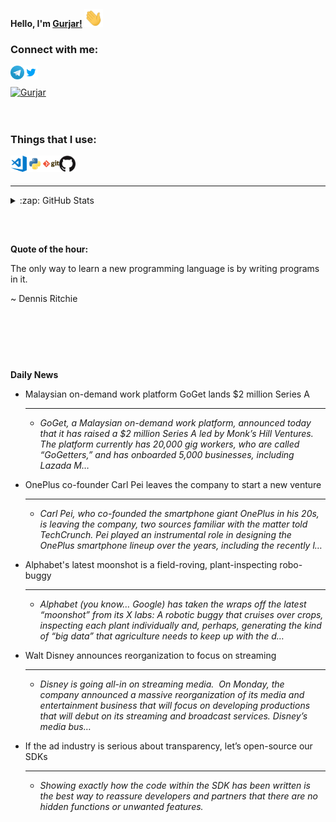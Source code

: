 #### Hello, I'm [Gurjar!](https://GurjarKing.github.io) <img src="https://raw.githubusercontent.com/ABSphreak/ABSphreak/master/gifs/Hi.gif" width="30px"></h2>


### Connect with me:

[<img align="left" alt="Gurjar | Telegram" width="22px" src="https://raw.githubusercontent.com/github/explore/80688e429a7d4ef2fca1e82350fe8e3517d3494d/topics/telegram/telegram.png" />][Telegram]
[<img align="left" alt="Gurjar | Twitter" width="22px" src="https://raw.githubusercontent.com/github/explore/80688e429a7d4ef2fca1e82350fe8e3517d3494d/topics/twitter/twitter.png" />][Twitter]
<br >
<br >
<a href="https://github.com/GurjarKing"><img src="https://komarev.com/ghpvc/?username=GurjarKing" alt="Gurjar" /></a> <br />
<br />
<br />
<!-- <br >

![](https://visitor-badge.glitch.me/badge?page_id=GurjarKing)

<br /> -->

### Things that I use:

[<img align="left" alt="Visual Studio Code" width="26px" src="https://raw.githubusercontent.com/github/explore/80688e429a7d4ef2fca1e82350fe8e3517d3494d/topics/visual-studio-code/visual-studio-code.png" />][VSCode]
[<img align="left" alt="Python" width="26px" src="https://raw.githubusercontent.com/github/explore/80688e429a7d4ef2fca1e82350fe8e3517d3494d/topics/python/python.png" />][Python]
[<img align="left" alt="Git" width="26px" src="https://raw.githubusercontent.com/github/explore/80688e429a7d4ef2fca1e82350fe8e3517d3494d/topics/git/git.png" />][Git]
[<img align="left" alt="GitHub" width="26px" src="https://raw.githubusercontent.com/github/explore/78df643247d429f6cc873026c0622819ad797942/topics/github/github.png" />][Github]

<br />
<br />

---
<details>
  <summary>:zap: GitHub Stats</summary>

<img align="left" alt="Gurjar's Github Stats" src="https://github-readme-stats.vercel.app/api?username=GurjarKing&show_icons=true&hide_border=true&count_private=true&include_all_commit=true&theme=algolia" />

</details>

<!-- ### 🔔 My latest tweet
<a href="https://twitter.com/Gurjar_King43" target="_blank">
	<img src="https://github.com/GurjarKing/GurjarKing/raw/master/tweet.png" width="70%" align="center" alt="Click to view on Twitter" title="My latest tweet, as an image"/>
</a> -->
<br>

<pre>

</pre>

**Quote of the hour:**

The only way to learn a new programming language is by writing programs in it.

~ Dennis Ritchie
<pre>

</pre>
<br>
<pre>


</pre>
<strong>Daily News</strong>
  
  - Malaysian on-demand work platform GoGet lands $2 million Series A
     <hr/>
     
      - *GoGet, a Malaysian on-demand work platform, announced today that it has raised a $2 million Series A led by Monk’s Hill Ventures. The platform currently has 20,000 gig workers, who are called “GoGetters,” and has onboarded 5,000 businesses, including Lazada M…*
     
  - OnePlus co-founder Carl Pei leaves the company to start a new venture
      <hr/>
      
      - *Carl Pei, who co-founded the smartphone giant OnePlus in his 20s, is leaving the company, two sources familiar with the matter told TechCrunch. Pei played an instrumental role in designing the OnePlus smartphone lineup over the years, including the recently l…*
      
  - Alphabet's latest moonshot is a field-roving, plant-inspecting robo-buggy
      <hr/>
      
      - *Alphabet (you know… Google) has taken the wraps off the latest “moonshot” from its X labs: A robotic buggy that cruises over crops, inspecting each plant individually and, perhaps, generating the kind of “big data” that agriculture needs to keep up with the d…*
      
  - Walt Disney announces reorganization to focus on streaming
      <hr/>
      
      - *Disney is going all-in on streaming media.  On Monday, the company announced a massive reorganization of its media and entertainment business that will focus on developing productions that will debut on its streaming and broadcast services. Disney’s media bus…*
       
  - If the ad industry is serious about transparency, let’s open-source our SDKs
      <hr/>
       
       - *Showing exactly how the code within the SDK has been written is the best way to reassure developers and partners that there are no hidden functions or unwanted features.*
      

<br />

[VSCode]: https://code.visualstudio.com/
[Python]: https://www.python.org/
[Git]: https://git-scm.com/
[Github]: https://github.com/
[Telegram]: https://t.me/Gurjar_King/
[Twitter]: https://twitter.com/Gurjar_King43/
